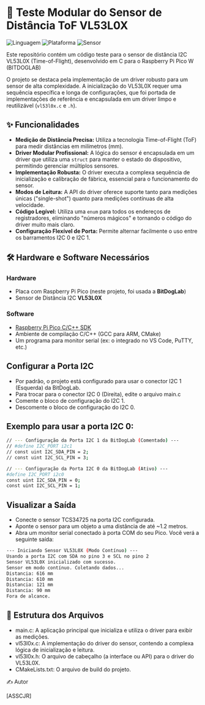 # 📏 Teste Modular do Sensor de Distância ToF VL53L0X

![Linguagem](https://img.shields.io/badge/Linguagem-C-blue.svg)
![Plataforma](https://img.shields.io/badge/Plataforma-Raspberry%20Pi%20Pico-purple.svg)
![Sensor](https://img.shields.io/badge/Sensor-VL53L0X-red.svg)

Este repositório contém um código teste para o sensor de distância I2C VL53L0X (Time-of-Flight), desenvolvido em C para o Raspberry Pi Pico W (BITDOGLAB)

O projeto se destaca pela implementação de um driver robusto para um sensor de alta complexidade. A inicialização do VL53L0X requer uma sequência específica e longa de configurações, que foi portada de implementações de referência e encapsulada em um driver limpo e reutilizável (`vl53l0x.c` e `.h`).

## ✨ Funcionalidades

* **Medição de Distância Precisa:** Utiliza a tecnologia Time-of-Flight (ToF) para medir distâncias em milímetros (mm).
* **Driver Modular Profissional:** A lógica do sensor é encapsulada em um driver que utiliza uma `struct` para manter o estado do dispositivo, permitindo gerenciar múltiplos sensores.
* **Implementação Robusta:** O driver executa a complexa sequência de inicialização e calibração de fábrica, essencial para o funcionamento do sensor.
* **Modos de Leitura:** A API do driver oferece suporte tanto para medições únicas ("single-shot") quanto para medições contínuas de alta velocidade.
* **Código Legível:** Utiliza uma `enum` para todos os endereços de registradores, eliminando "números mágicos" e tornando o código do driver muito mais claro.
* **Configuração Flexível de Porta:** Permite alternar facilmente o uso entre os barramentos I2C 0 e I2C 1.

## 🛠️ Hardware e Software Necessários

### Hardware
* Placa com Raspberry Pi Pico (neste projeto, foi usada a **BitDogLab**)
* Sensor de Distância I2C **VL53L0X**

### Software
* [Raspberry Pi Pico C/C++ SDK](https://github.com/raspberrypi/pico-sdk)
* Ambiente de compilação C/C++ (GCC para ARM, CMake)
* Um programa para monitor serial (ex: o integrado no VS Code, PuTTY, etc.)

## Configurar a Porta I2C
* Por padrão, o projeto está configurado para usar o conector I2C 1 (Esquerda) da BitDogLab.
* Para trocar para o conector I2C 0 (Direita), edite o arquivo main.c
* Comente o bloco de configuração do I2C 1.
* Descomente o bloco de configuração do I2C 0.

## Exemplo para usar a porta I2C 0:

```bash
// --- Configuração da Porta I2C 1 da BitDogLab (Comentado) ---
// #define I2C_PORT i2c1
// const uint I2C_SDA_PIN = 2;
// const uint I2C_SCL_PIN = 3;

// --- Configuração da Porta I2C 0 da BitDogLab (Ativo) ---
#define I2C_PORT i2c0
const uint I2C_SDA_PIN = 0;
const uint I2C_SCL_PIN = 1;
```
## Visualizar a Saída
* Conecte o sensor TCS34725 na porta I2C configurada.
* Aponte o sensor para um objeto a uma distância de até ~1.2 metros.
* Abra um monitor serial conectado à porta COM do seu Pico. Você verá a seguinte saída:
```bash
--- Iniciando Sensor VL53L0X (Modo Contínuo) ---
Usando a porta I2C com SDA no pino 3 e SCL no pino 2
Sensor VL53L0X inicializado com sucesso.
Sensor em modo contínuo. Coletando dados...
Distancia: 616 mm
Distancia: 610 mm
Distancia: 121 mm
Distancia: 90 mm
Fora de alcance.
```
## 📂 Estrutura dos Arquivos

* main.c: A aplicação principal que inicializa e utiliza o driver para exibir as medições.
* vl53l0x.c: A implementação do driver do sensor, contendo a complexa lógica de inicialização e leitura.
* vl53l0x.h: O arquivo de cabeçalho (a interface ou API) para o driver do VL53L0X.
* CMakeLists.txt: O arquivo de build do projeto.
  
✍️ Autor

[ASSCJR]
